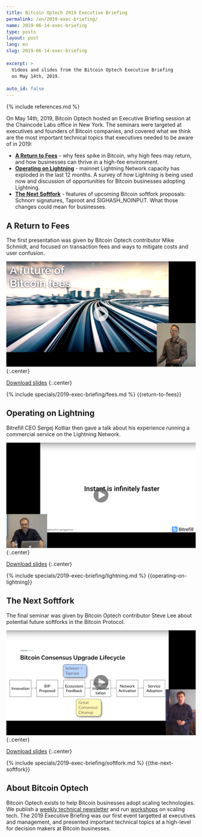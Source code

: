```yaml
---
title: Bitcoin Optech 2019 Executive Briefing
permalink: /en/2019-exec-briefing/
name: 2019-06-14-exec-briefing
type: posts
layout: post
lang: en
slug: 2019-06-14-exec-briefing

excerpt: >
  Videos and slides from the Bitcoin Optech Executive Briefing
  on May 14th, 2019.

auto_id: false
---
```

{% include references.md %}

On May 14th, 2019, Bitcoin Optech hosted an Executive Briefing session at the
Chaincode Labs office in New York.  The seminars were targeted at executives and
founders of Bitcoin companies, and covered what we think are the most important
technical topics that executives needed to be aware of in 2019:

- [__A Return to Fees__](#a-return-to-fees) - why fees spike in Bitcoin, why
  high fees may return, and how businesses can thrive in a high-fee
  environment.
- [__Operating on Lightning__](#operating-on-lightning) - mainnet Lightning
  Network capacity has exploded in the last 12 months. A survey of how
  Lightning is being used now and discussion of opportunities for Bitcoin
  businesses adopting Lightning.
- [__The Next Softfork__](#the-next-softfork) - features of upcoming Bitcoin
  softfork proposals: Schnorr signatures, Taproot and SIGHASH_NOINPUT. What
  those changes could mean for businesses.

## A Return to Fees

The first presentation was given by Bitcoin Optech contributor Mike
Schmidt, and focused on transaction fees and ways to mitigate costs
and user confusion.

[![A return to fees](/img/posts/2019-exec-briefing/fees.png)](https://www.youtube.com/watch?v=ihUQ4C42KUk)
{:.center}

[Download slides][fees slides]
{:.center}

{% include specials/2019-exec-briefing/fees.md %}
{{return-to-fees}}

## Operating on Lightning

Bitrefill CEO Sergej Kotliar then gave a talk about his experience
running a commercial service on the Lightning Network.

[![A return to fees](/img/posts/2019-exec-briefing/lightning.png)](https://www.youtube.com/watch?v=1UDD9PMFTds)
{:.center}

[Download slides][lightning slides]
{:.center}

{% include specials/2019-exec-briefing/lightning.md %}
{{operating-on-lightning}}

## The Next Softfork

The final seminar was given by Bitcoin Optech contributor
Steve Lee about potential future softforks in the Bitcoin
Protocol.

[![A return to fees](/img/posts/2019-exec-briefing/softfork.png)](https://www.youtube.com/watch?v=fDJRy6K_3yo)
{:.center}

[Download slides][softfork slides]
{:.center}

{% include specials/2019-exec-briefing/softfork.md %}
{{the-next-softfork}}

## About Bitcoin Optech

Bitcoin Optech exists to help Bitcoin businesses adopt scaling technologies. We
publish a [weekly technical newsletter][newsletters] and run
[workshops][workshops] on scaling tech. The 2019 Executive Briefing was our
first event targetted at executives and management, and presented important
technical topics at a high-level for decision makers at Bitcoin businesses.

[fees slides]: /img/posts/2019-exec-briefing/fees.pdf
[lightning slides]: /img/posts/2019-exec-briefing/lightning.pdf
[softfork slides]: /img/posts/2019-exec-briefing/softfork.pdf
[newsletters]: /en/newsletters/
[workshops]: /workshops/
[eltoo]: https://blockstream.com/eltoo.pdf
[musig]: https://eprint.iacr.org/2018/068
